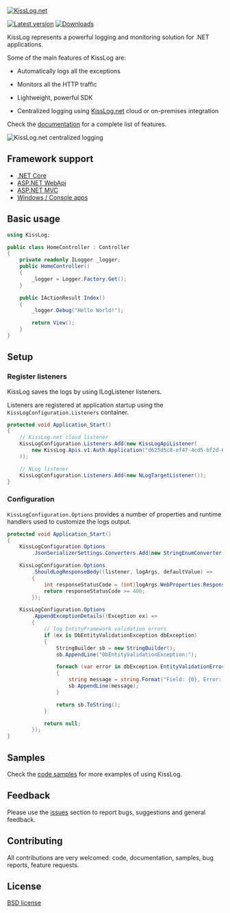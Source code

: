 [![KissLog.net](https://kisslog.net/cdn/KissLog/logos/kisslog-64.png)](https://kisslog.net/)

[![Latest version](https://img.shields.io/nuget/v/KissLog.svg?style=flat-square&label=KissLog)](https://www.nuget.org/packages?q=kisslog) [![Downloads](https://img.shields.io/nuget/dt/KissLog.svg?style=flat-square&label=Downloads)](https://www.nuget.org/packages?q=kisslog)

KissLog represents a powerful logging and monitoring solution for .NET applications.

Some of the main features of KissLog are:

- Automatically logs all the exceptions

- Monitors all the HTTP traffic

- Lightweight, powerful SDK

- Centralized logging using [KissLog.net](https://kisslog.net) cloud or on-premises integration

Check the [documentation](https://docs.kisslog.net) for a complete list of features.

![KissLog.net centralized logging](https://docs.kisslog.net/_images/centralized-logging.png)

## Framework support

- [.NET Core](https://docs.kisslog.net/docs/install-instructions/netcore.html)
- [ASP.NET WebApi](https://docs.kisslog.net/docs/install-instructions/aspnet-webapi.html)
- [ASP.NET MVC](https://docs.kisslog.net/docs/install-instructions/aspnet-mvc.html)
- [Windows / Console apps](https://docs.kisslog.net/docs/install-instructions/console-applications.html)

## Basic usage

```csharp
using KissLog;

public class HomeController : Controller
{
    private readonly ILogger _logger;
    public HomeController()
    {
        _logger = Logger.Factory.Get();
    }

    public IActionResult Index()
    {
        _logger.Debug("Hello World!");

        return View();
    }
}
```

## Setup

### Register listeners

KissLog saves the logs by using ILogListener listeners.

Listeners are registered at application startup using the `KissLogConfiguration.Listeners` container.

```csharp
protected void Application_Start()
{
    // KissLog.net cloud listener
    KissLogConfiguration.Listeners.Add(new KissLogApiListener(
        new KissLog.Apis.v1.Auth.Application("d625d5c8-ef47-4cd5-bf2d-6b0a1fa7fda4", "39bb675d-5c13-4bd8-9b5a-1d368da020a2")
    ));

    // NLog listener
    KissLogConfiguration.Listeners.Add(new NLogTargetListener());
}
```

### Configuration

`KissLogConfiguration.Options` provides a number of properties and runtime handlers used to customize the logs output.

```csharp
protected void Application_Start()
{
    KissLogConfiguration.Options
        .JsonSerializerSettings.Converters.Add(new StringEnumConverter());

    KissLogConfiguration.Options
        .ShouldLogResponseBody((listener, logArgs, defaultValue) =>
        {
            int responseStatusCode = (int)logArgs.WebProperties.Response.HttpStatusCode;
            return responseStatusCode >= 400;
        });

    KissLogConfiguration.Options
        .AppendExceptionDetails((Exception ex) =>
        {
            // log EntityFramework validation errors
            if (ex is DbEntityValidationException dbException)
            {
                StringBuilder sb = new StringBuilder();
                sb.AppendLine("DbEntityValidationException:");

                foreach (var error in dbException.EntityValidationErrors.SelectMany(p => p.ValidationErrors))
                {
                    string message = string.Format("Field: {0}, Error: {1}", error.PropertyName, error.ErrorMessage);
                    sb.AppendLine(message);
                }

                return sb.ToString();
            }

            return null;
        });
}
```

## Samples

Check the [code samples](https://github.com/KissLog-net/KissLog.samples) for more examples of using KissLog.

## Feedback

Please use the [issues](https://github.com/KissLog-net/KissLog.Sdk/issues) section to report bugs, suggestions and general feedback.

## Contributing

All contributions are very welcomed: code, documentation, samples, bug reports, feature requests.

## License

[BSD license](LICENSE.md)
